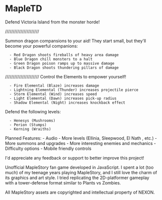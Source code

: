 # MapleTD


Defend Victoria Island from the monster horde!

//////////////////////

Summon dragon compansions to your aid! 
They start small, but they'll become your powerful companions:

      - Red Dragon shoots fireballs of heavy area damage
      - Blue Dragon chill monsters to a halt
      - Green Dragon poison ramps up to massive damage
      - Black Dragon shoots thundering pillars of damage

//////////////////////
Control the Elements to empower yourself!

      - Fire Elemental (Blaze) increases damage
      - Lightning Elemental (Thunder) increases projectile pierce
      - Storm Elemental (Wind) increases speed 
      - Light Elemental (Dawn) increases pick-up radius
      - Shadow Elemental (Night) increases knockback effect


Defend the following levels:

      - Henesys (Mushrooms)
      - Perion (Stumps)
      - Kerning (Wraiths)

Planned Features:
      - Audio 
      - More levels (Ellinia, Sleepwood, El Nath , etc.) 
      - More summons and upgrades
      - More interesting enemies and mechanics
      - Difficulty options 
      - Mobile friendly controls
      
I'd appreciate any feedback or support to better improve this project!

Unofficial MapleStory fan game developed in JavaScript.  I spent a lot (too much) of my teenage years playing MapleStory, and I still love the charm of its graphics and art style. I tried replicating the 2D-platformer gameplay with a tower-defense format similar to Plants vs Zombies. 



All MapleStory assets are copyrighted and intellectual property of NEXON. 
